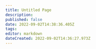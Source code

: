 ```yaml
---
title: Untitled Page
description: 
published: false
date: 2022-09-02T14:38:36.405Z
tags: 
editor: markdown
dateCreated: 2022-09-02T14:36:27.973Z
---
```


</div>